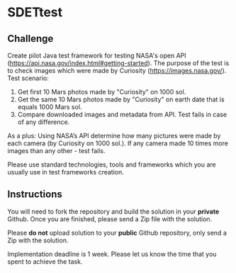 # SDETtest

## Challenge
Create pilot Java test framework for testing NASA's open API (https://api.nasa.gov/index.html#getting-started). The purpose of the test is to check images which were made by Curiosity (https://images.nasa.gov/).
Test scenario:
1. Get first 10 Mars photos made by "Curiosity" on 1000 sol.
2. Get the same 10 Mars photos made by "Curiosity" on earth date that is equals 1000 Mars sol.
3. Compare downloaded images and metadata from API. Test fails in case of any difference.

As a plus:
Using NASA’s API determine how many pictures were made by each camera (by Curiosity on 1000 sol.). If any camera made 10 times more images than any other - test fails.

Please use standard technologies, tools and frameworks which you are usually use in test frameworks creation. 

## Instructions
You will need to fork the repository and build the solution in your **private** Github.  Once you are finished, please send a Zip file with the solution.

Please **do not** upload solution to your **public** Github repository, only send a Zip with the solution.

Implementation deadline is 1 week. Please let us know the time that you spent to achieve the task.

